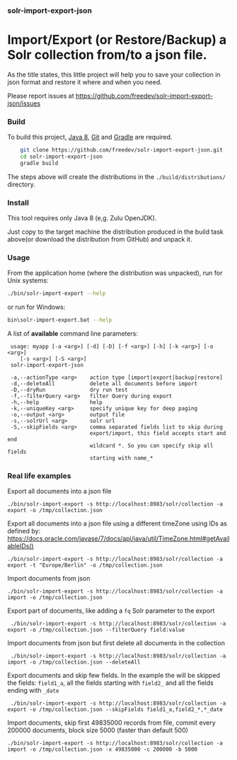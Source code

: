 ### solr-import-export-json

# Import/Export (or Restore/Backup) a Solr collection from/to a json file.

As the title states, this little project will help you to save your collection in json format and restore it where and when you need.

Please report issues at https://github.com/freedev/solr-import-export-json/issues

### Build

To build this project, [Java 8](https://www.azul.com/downloads/zulu/), [Git](https://git-scm.com/) and [Gradle](https://gradle.org/) are required.

```bash
    git clone https://github.com/freedev/solr-import-export-json.git
    cd solr-import-export-json
    gradle build
``` 

The steps above will create the distributions in the `./build/distributions/` directory.


### Install

This tool requires only Java 8 (e,g. Zulu OpenJDK).

Just copy to the target machine the distribution produced in the build task above(or download the distribution from GitHub) and unpack it.

### Usage

From the application home (where the distribution was unpacked), run for Unix systems:
```bash
./bin/solr-import-export --help
```
or run for Windows: 
```bash
bin\solr-import-export.bat --help
```

A list of **available** command line parameters:


     usage: myapp [-a <arg>] [-d] [-D] [-f <arg>] [-h] [-k <arg>] [-o <arg>]
        [-s <arg>] [-S <arg>]
     solr-import-export-json

     -a,--actionType <arg>    action type [import|export|backup|restore]
     -d,--deleteAll           delete all documents before import
     -D,--dryRun              dry run test
     -f,--filterQuery <arg>   filter Query during export
     -h,--help                help
     -k,--uniqueKey <arg>     specify unique key for deep paging
     -o,--output <arg>        output file
     -s,--solrUrl <arg>       solr url
     -S,--skipFields <arg>    comma separated fields list to skip during
                              export/import, this field accepts start and end
                              wildcard *. So you can specify skip all fields
                              starting with name_*




### Real life examples

Export all documents into a json file

    ./bin/solr-import-export -s http://localhost:8983/solr/collection -a export -o /tmp/collection.json

Export all documents into a json file using a different timeZone using IDs as defined by: https://docs.oracle.com/javase/7/docs/api/java/util/TimeZone.html#getAvailableIDs()

    ./bin/solr-import-export -s http://localhost:8983/solr/collection -a export -t "Europe/Berlin" -o /tmp/collection.json

Import documents from json

    ./bin/solr-import-export -s http://localhost:8983/solr/collection -a import -o /tmp/collection.json 

Export part of documents, like adding a `fq`  Solr parameter to the export

     ./bin/solr-import-export -s http://localhost:8983/solr/collection -a export -o /tmp/collection.json --filterQuery field:value

Import documents from json but first delete all documents in the collection

     ./bin/solr-import-export -s http://localhost:8983/solr/collection -a import -o /tmp/collection.json --deleteAll

Export documents and skip few fields. In the example the will be skipped the fields: `field1_a`, all the fields starting with `field2_` and all the fields ending with `_date`

     ./bin/solr-import-export -s http://localhost:8983/solr/collection -a export -o /tmp/collection.json --skipFields field1_a,field2_*,*_date

Import documents, skip first 49835000 records from file, commit every 200000 documents, block size 5000 (faster than default 500) 

    ./bin/solr-import-export -s http://localhost:8983/solr/collection -a import -o /tmp/collection.json -x 49835000 -c 200000 -b 5000 
